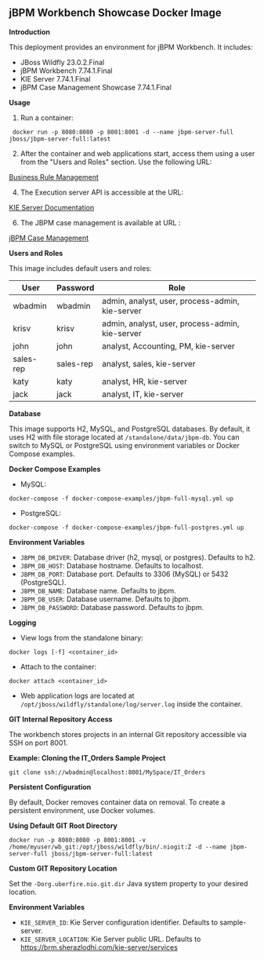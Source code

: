 ## jBPM Workbench Showcase Docker Image


**Introduction**

This deployment provides an environment for jBPM Workbench. It includes:

* JBoss Wildfly 23.0.2.Final
* jBPM Workbench 7.74.1.Final
* KIE Server 7.74.1.Final
* jBPM Case Management Showcase 7.74.1.Final

**Usage**

1. Run a container:

` docker run -p 8080:8080 -p 8001:8001 -d --name jbpm-server-full jboss/jbpm-server-full:latest`

2. After the container and web applications start, access them using a user from the "Users and Roles" section. Use the following URL:

<a href="https://brm.sherazlodhi.com/business-central" target="_blank">Business Rule Management</a>


4. The Execution server API is accessible at the URL:

<a href="https://brm.sherazlodhi.com/kie-server/docs/" target="_blank">KIE Server Documentation</a>



6. The JBPM case management is available at URL :
  
<a href="https://brm.sherazlodhi.com/jbpm-casemgmt" target="_blank">jBPM Case Management</a>


**Users and Roles**

This image includes default users and roles:

| User | Password | Role |
|---|---|---|
| wbadmin | wbadmin | admin, analyst, user, process-admin, kie-server |
| krisv | krisv | admin, analyst, user, process-admin, kie-server |
| john | john | analyst, Accounting, PM, kie-server |
| sales-rep | sales-rep | analyst, sales, kie-server |
| katy | katy | analyst, HR, kie-server |
| jack | jack | analyst, IT, kie-server |

**Database**

This image supports H2, MySQL, and PostgreSQL databases. By default, it uses H2 with file storage located at `/standalone/data/jbpm-db`. You can switch to MySQL or PostgreSQL using environment variables or Docker Compose examples.

**Docker Compose Examples**

* MySQL:

`docker-compose -f docker-compose-examples/jbpm-full-mysql.yml up`


* PostgreSQL:

`docker-compose -f docker-compose-examples/jbpm-full-postgres.yml up`


**Environment Variables**

* `JBPM_DB_DRIVER`: Database driver (h2, mysql, or postgres). Defaults to h2.
* `JBPM_DB_HOST`: Database hostname. Defaults to localhost.
* `JBPM_DB_PORT`: Database port. Defaults to 3306 (MySQL) or 5432 (PostgreSQL).
* `JBPM_DB_NAME`: Database name. Defaults to jbpm.
* `JBPM_DB_USER`: Database username. Defaults to jbpm.
* `JBPM_DB_PASSWORD`: Database password. Defaults to jbpm.

**Logging**

* View logs from the standalone binary:

`docker logs [-f] <container_id>`


* Attach to the container:

`docker attach <container_id>`


* Web application logs are located at `/opt/jboss/wildfly/standalone/log/server.log` inside the container.

**GIT Internal Repository Access**

The workbench stores projects in an internal Git repository accessible via SSH on port 8001.

**Example: Cloning the IT_Orders Sample Project**

`git clone ssh://wbadmin@localhost:8001/MySpace/IT_Orders`


**Persistent Configuration**

By default, Docker removes container data on removal. To create a persistent environment, use Docker volumes.

**Using Default GIT Root Directory**

`docker run -p 8080:8080 -p 8001:8001 -v /home/myuser/wb_git:/opt/jboss/wildfly/bin/.niogit:Z -d --name jbpm-server-full jboss/jbpm-server-full:latest`


**Custom GIT Repository Location**

Set the `-Dorg.uberfire.nio.git.dir` Java system property to your desired location.

**Environment Variables**

* `KIE_SERVER_ID`: Kie Server configuration identifier. Defaults to sample-server.
* `KIE_SERVER_LOCATION`: Kie Server public URL. Defaults to https://brm.sherazlodhi.com/kie-server/services
